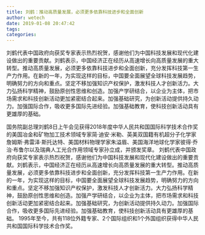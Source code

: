 ```yaml
---
title: 刘鹤：推动高质量发展，必须更多依靠科技进步和全面创新
author: wetech
date: 2019-01-08 20:47:42
tags: 
categories: 
---
```

刘鹤代表中国政府向获奖专家表示热烈祝贺，感谢他们为中国科技发展和现代化建设做出的重要贡献。刘鹤表示，中国经济正在经历从高速增长向高质量发展的重大转型。推动高质量发展，必须更多依靠科技进步和全面创新，充分发挥科技第一生产力作用。在新的一年，为实现这样的目标，中国要全面展望全球科技发展趋势，明确努力的方向和重点。坚定不移加强知识产权保护，激发科技人才创新活力。大力弘扬科学精神，鼓励原创性思维和创造。加强产学研结合，以企业为主体，把市场需求和科技创新活动更加紧密结合起来。加强基础研究，为创新活动提供持久动力。加强国际合作，吸收更多国际先进经验。加强基础教育，使科技创新活动具有更雄厚的基础。
<!-- more -->
国务院副总理刘鹤8日上午会见获得2018年度中华人民共和国国际科学技术合作奖的美国冶金和矿物加工技术领域专家简·迪安·米勒、英美双国籍有机超分子化学家詹姆斯·弗雷泽·斯托达特、美国材料物理学家朱溢眉、美国海洋地球化学家彼得·乔治·布鲁尔以及瑞典人工光合作用领域专家孙立成，并颁发奖章。
刘鹤代表中国政府向获奖专家表示热烈祝贺，感谢他们为中国科技发展和现代化建设做出的重要贡献。刘鹤表示，中国经济正在经历从高速增长向高质量发展的重大转型。推动高质量发展，必须更多依靠科技进步和全面创新，充分发挥科技第一生产力作用。在新的一年，为实现这样的目标，中国要全面展望全球科技发展趋势，明确努力的方向和重点。坚定不移加强知识产权保护，激发科技人才创新活力。大力弘扬科学精神，鼓励原创性思维和创造。加强产学研结合，以企业为主体，把市场需求和科技创新活动更加紧密结合起来。加强基础研究，为创新活动提供持久动力。加强国际合作，吸收更多国际先进经验。加强基础教育，使科技创新活动具有更雄厚的基础。
1995年至今，共有118位外籍专家、2个国际组织和1个外国组织获得中华人民共和国国际科学技术合作奖。
 
 
